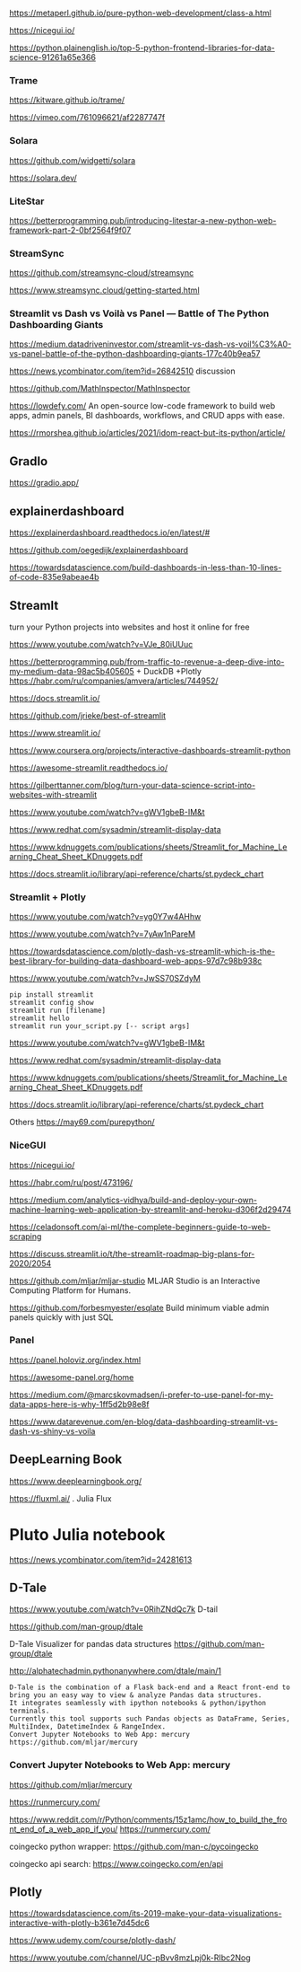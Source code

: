 https://metaperl.github.io/pure-python-web-development/class-a.html

https://nicegui.io/

https://python.plainenglish.io/top-5-python-frontend-libraries-for-data-science-91261a65e366

### Trame 
https://kitware.github.io/trame/

https://vimeo.com/761096621/af2287747f

### Solara 
https://github.com/widgetti/solara

https://solara.dev/

### LiteStar

https://betterprogramming.pub/introducing-litestar-a-new-python-web-framework-part-2-0bf2564f9f07

### StreamSync

https://github.com/streamsync-cloud/streamsync

https://www.streamsync.cloud/getting-started.html


### Streamlit vs Dash vs Voilà vs Panel — Battle of The Python Dashboarding Giants 

https://medium.datadriveninvestor.com/streamlit-vs-dash-vs-voil%C3%A0-vs-panel-battle-of-the-python-dashboarding-giants-177c40b9ea57

https://news.ycombinator.com/item?id=26842510 discussion

https://github.com/MathInspector/MathInspector

https://lowdefy.com/  An open-source low-code framework to build web apps, admin panels, BI dashboards, workflows, and CRUD apps with ease.

https://rmorshea.github.io/articles/2021/idom-react-but-its-python/article/

## GradIo

https://gradio.app/

## explainerdashboard

https://explainerdashboard.readthedocs.io/en/latest/#

https://github.com/oegedijk/explainerdashboard

https://towardsdatascience.com/build-dashboards-in-less-than-10-lines-of-code-835e9abeae4b

## StreamIt

turn your Python projects into websites and host it online for free

https://www.youtube.com/watch?v=VJe_80iUUuc


https://betterprogramming.pub/from-traffic-to-revenue-a-deep-dive-into-my-medium-data-98ac5b405605 + DuckDB +Plotly
https://habr.com/ru/companies/amvera/articles/744952/

https://docs.streamlit.io/

https://github.com/jrieke/best-of-streamlit

<https://www.streamlit.io/>

https://www.coursera.org/projects/interactive-dashboards-streamlit-python

https://awesome-streamlit.readthedocs.io/

<https://gilberttanner.com/blog/turn-your-data-science-script-into-websites-with-streamlit>


https://www.youtube.com/watch?v=gWV1gbeB-IM&t

https://www.redhat.com/sysadmin/streamlit-display-data

https://www.kdnuggets.com/publications/sheets/Streamlit_for_Machine_Learning_Cheat_Sheet_KDnuggets.pdf

https://docs.streamlit.io/library/api-reference/charts/st.pydeck_chart


### Streamlit + Plotly

https://www.youtube.com/watch?v=yg0Y7w4AHhw

https://www.youtube.com/watch?v=7yAw1nPareM

https://towardsdatascience.com/plotly-dash-vs-streamlit-which-is-the-best-library-for-building-data-dashboard-web-apps-97d7c98b938c

<https://www.youtube.com/watch?v=JwSS70SZdyM>

```
pip install streamlit
streamlit config show
streamlit run [filename]
streamlit hello
streamlit run your_script.py [-- script args]
```


https://www.youtube.com/watch?v=gWV1gbeB-IM&t

https://www.redhat.com/sysadmin/streamlit-display-data

https://www.kdnuggets.com/publications/sheets/Streamlit_for_Machine_Learning_Cheat_Sheet_KDnuggets.pdf

https://docs.streamlit.io/library/api-reference/charts/st.pydeck_chart

Others
https://may69.com/purepython/

###  NiceGUI
https://nicegui.io/


<https://habr.com/ru/post/473196/>

https://medium.com/analytics-vidhya/build-and-deploy-your-own-machine-learning-web-application-by-streamlit-and-heroku-d306f2d29474



https://celadonsoft.com/ai-ml/the-complete-beginners-guide-to-web-scraping

<https://discuss.streamlit.io/t/the-streamlit-roadmap-big-plans-for-2020/2054>


<https://github.com/mljar/mljar-studio> MLJAR Studio is an Interactive Computing Platform for Humans.


<https://github.com/forbesmyester/esqlate>  Build minimum viable admin panels quickly with just SQL


### Panel
https://panel.holoviz.org/index.html

https://awesome-panel.org/home

https://medium.com/@marcskovmadsen/i-prefer-to-use-panel-for-my-data-apps-here-is-why-1ff5d2b98e8f

https://www.datarevenue.com/en-blog/data-dashboarding-streamlit-vs-dash-vs-shiny-vs-voila


## DeepLearning Book
<https://www.deeplearningbook.org/>

<https://fluxml.ai/> .  Julia Flux


# Pluto Julia notebook
https://news.ycombinator.com/item?id=24281613


## D-Tale
<https://www.youtube.com/watch?v=0RihZNdQc7k> D-tail

<https://github.com/man-group/dtale>

D-Tale Visualizer for pandas data structures
https://github.com/man-group/dtale

http://alphatechadmin.pythonanywhere.com/dtale/main/1
```
D-Tale is the combination of a Flask back-end and a React front-end to bring you an easy way to view & analyze Pandas data structures.
It integrates seamlessly with ipython notebooks & python/ipython terminals.
Currently this tool supports such Pandas objects as DataFrame, Series, MultiIndex, DatetimeIndex & RangeIndex.
Convert Jupyter Notebooks to Web App: mercury
https://github.com/mljar/mercury
```

### Convert Jupyter Notebooks to Web App: mercury

https://github.com/mljar/mercury

https://runmercury.com/

https://www.reddit.com/r/Python/comments/15z1amc/how_to_build_the_front_end_of_a_web_app_if_you/
https://runmercury.com/

 

coingecko python wrapper: <https://github.com/man-c/pycoingecko>

coingecko api search: <https://www.coingecko.com/en/api>

## Plotly

<https://towardsdatascience.com/its-2019-make-your-data-visualizations-interactive-with-plotly-b361e7d45dc6>

<https://www.udemy.com/course/plotly-dash/>

<https://www.youtube.com/channel/UC-pBvv8mzLpj0k-RIbc2Nog>
